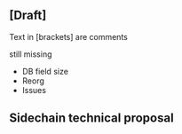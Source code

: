 
## [Draft]
Text in [brackets] are comments

still missing 
- DB field size
- Reorg
- Issues

Sidechain technical proposal 
------------------------------




